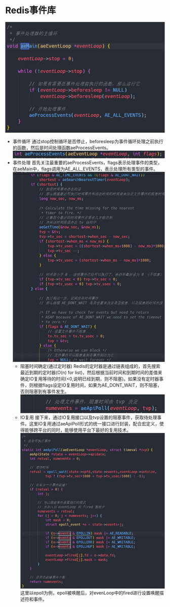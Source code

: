 # Redis事件库
![Redis事件循环](/assets/Redis事件循环.png)
* 事件循环
  通过stop控制循环是否停止，beforesleep为事件循环处理之前执行的函数，然后是时间处理函数aeProcessEvents。
![aeProcessEvents声明](/assets/aeProcessEvents声明.png)
* 事件处理
  首先关注最重要的aeProcessEvents，flags表示处理事件的类型，在aeMain中，flags调用为AE_ALL_EVENTS，表示处理所有类型的事件。
  ![时间事件](/assets/时间事件_nqeu1irrc.png)
  * 阻塞时间确定(通过定时器)
    Redis的定时器是通过链表组成的，首先搜索最近到期的定时器(O(n) for list)，然后根据当前时间和到期时间的差值来确定IO复用等待的时间(<0,说明已经到期，则不阻塞)。如果没有定时器事件，则根据flags设定IO复用时间，如果为AE_DONT_WAIT，则不阻塞，否则阻塞到有事件发生。
  ![IO复用](/assets/IO复用.png)
  * IO复用
    接下来，通过IO复用接口以及tvp设置的阻塞事件，获取待处理事件。这里IO复用通过aeApiPoll形式的统一接口进行封装，配合宏定义，使得能够跨平台的同时，能够使用平台下最好的复用技术。
    ![epoll复用](/assets/epoll复用_nlqv266p5.png)
    这里以epoll为例，epoll被唤醒后，对evenLoop中的fired进行设置唤醒描述符和事件。

